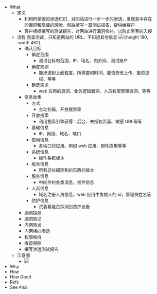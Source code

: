 - What
	- 定义
		- 利用所掌握的渗透知识，对网站进行一步一步的渗透，发现其中存在的漏洞和隐藏的风险，然后撰写一篇测试报告，提供给客户
		- 客户根据撰写的测试报告，对网站进行漏洞修补，以防止黑客的入侵
	- 流程
	  黑盒测试，只知道网站的 URL，不知道其他信息
	  ![](https://pdai.tech/images/security/dev-security-flow-1.png){:height 180, :width 482}
		- 确认目标
			- 确定范围
				- 测试目标的范围、IP、域名、内外网、测试账户
			- 确定规则
				- 能渗透到上面程度，所需要的时间、能否修改上传、能否提权、等等
			- 确定需求
				- web 应用的漏洞、业务逻辑漏洞、人员权限管理漏洞、等等
		- 信息收集
			- 方式
				- 主动扫描，开放搜索等
			- 开放搜索
				- 利用搜索引擎获得：后台、未授权页面、敏感 URL等等
			- 基础信息
				- IP、网段、域名、端口
			- 应用信息
				- 各端口的应用。例如 web 应用、邮件应用等等
			- 系统信息
				- 操作系统版本
			- 版本信息
				- 所有这些探测到的东西的版本
			- 服务信息
				- 中间件的各类消息，插件信息
			- 人员信息
				- 域名注册人员信息，web 应用中发帖人的 id，管理员姓名等
			- 防护信息
				- 试着看能否探测到防护设备
		- 漏洞探测
		- 漏洞验证
		- 内网转发
		- 内网横向渗透
		- 权限维持
		- 痕迹擦除
		- 撰写渗透测试报告
	- 示意图
		- ![](https://pdai.tech/images/security/dev-security-flow-2.png)
- Why
- How
- How Good
- Refs
- See Also
